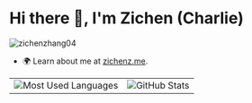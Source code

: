 # Hi there 👋, I'm Zichen (Charlie)

<p align="left"> <img src="https://komarev.com/ghpvc/?username=zichenzhang04&label=Profile%20views&color=0e75b6&style=flat" alt="zichenzhang04" /> </p>

- 🌍 Learn about me at [zichenz.me](https://www.zichenz.me/).

<table>
  <tr>
    <td>
      <img src="https://github-readme-stats-git-master-zichenzhang04s-projects.vercel.app/api/top-langs?username=zichenzhang04&show_icons=true&locale=en&layout=compact&langs_count=10&hide_progress=false" alt="Most Used Languages" />
    </td>
    <td>
      <img src="https://github-readme-stats-git-master-zichenzhang04s-projects.vercel.app/api?username=zichenzhang04&show_icons=true&locale=en&include_all_commits=true&rank_icon=github&show=reviews" alt="GitHub Stats" />
    </td>
  </tr>
</table>
